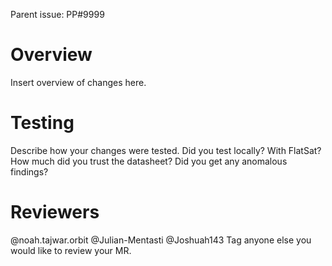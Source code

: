 Parent issue: PP#9999

# Overview
Insert overview of changes here.

# Testing
Describe how your changes were tested. Did you test locally? With FlatSat? 
How much did you trust the datasheet? Did you get any anomalous findings?

# Reviewers
@noah.tajwar.orbit @Julian-Mentasti @Joshuah143
Tag anyone else you would like to review your MR.
